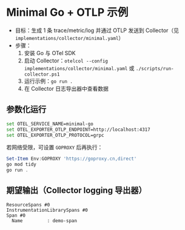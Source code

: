 # Minimal Go + OTLP 示例

- 目标：生成 1 条 trace/metric/log 并通过 OTLP 发送到 Collector（见 `implementations/collector/minimal.yaml`）
- 步骤：
  1. 安装 Go 与 OTel SDK
  2. 启动 Collector：`otelcol --config implementations/collector/minimal.yaml` 或 `./scripts/run-collector.ps1`
  3. 运行示例：`go run .`
  4. 在 Collector 日志导出器中查看数据

## 参数化运行

```bash
set OTEL_SERVICE_NAME=minimal-go
set OTEL_EXPORTER_OTLP_ENDPOINT=http://localhost:4317
set OTEL_EXPORTER_OTLP_PROTOCOL=grpc
```

若网络受限，可设置 `GOPROXY` 后再执行：

```powershell
Set-Item Env:GOPROXY 'https://goproxy.cn,direct'
go mod tidy
go run .
```

## 期望输出（Collector logging 导出器）

```text
ResourceSpans #0
InstrumentationLibrarySpans #0
Span #0
  Name         : demo-span
```
